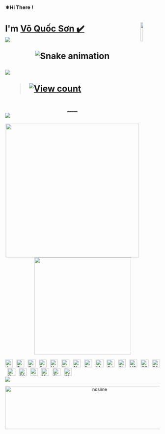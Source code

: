 ### ⚜Hi There !

 <h1 align="left">
   I'm 
    <a href="https://www.facebook.com/khoa.cao.040404">Võ Quốc Sơn  ✔️ 
     <img
           width="12.5%" 
           align="right" 
           valign="middle" 
           src="https://emojipedia-us.s3.amazonaws.com/source/microsoft-teams/337/whale_1f40b.png" 
           target="_blank" 
      />
   
 <br>
 <a align="right" color="#36BCF7FF"><img src="https://readme-typing-svg.herokuapp.com?lines=I'm+a+Security+Engineer;I'm+a+Full+Stack+Developer;I'm+a+Blogger"></a>
 
 <div align="center">

  ![Snake animation](https://github.com/danielbped/danielbped/blob/output/github-contribution-grid-snake.svg)
 </div>

 

<img src="https://user-images.githubusercontent.com/73097560/115834477-dbab4500-a447-11eb-908a-139a6edaec5c.gif">
 
 > [![View count](https://visitcount.itsvg.in/api?id=nosime&color=6&icon=0&pretty=true)](https://visitcount.itsvg.in/api?id=nosime)
 <div align="center">

   <a href="https://www.facebook.com/khoa.cao.040404" target="blank">
    <img src="https://img.icons8.com/nolan/60/facebook-new.png" alt="" />
   </a>
   <a href="https://twitter.com/SonVo0404" target="blank">
    <img src="https://img.icons8.com/nolan/60/twitter.png" alt="" />
   </a>
   <a href="https://www.instagram.com/khoa.cao.404/" target="blank">
    <img src="https://img.icons8.com/nolan/60/instagram-new.png" alt="" />
   </a>
   <a href="https://t.me/nosime" target="blank">
    <img src="https://img.icons8.com/nolan/60/telegram-app.png" alt="" />
   </a>
   <a href="https://discord.com/channels/@VoSon0404#4927" target="blank">
    <img src="https://img.icons8.com/nolan/60/discord-logo.png" alt="" />
   </a>
   <a href="mailto:voson0404@gmail.com" target="top">
    <img src="https://img.icons8.com/nolan/60/apple-mail.png" alt="" />
   </a>
 </div>


<img src="https://user-images.githubusercontent.com/73097560/115834477-dbab4500-a447-11eb-908a-139a6edaec5c.gif">
 </h1>
<div align=center>
  <a href="#" title="Nosime">
    <img align="center" width="434" src="https://github-readme-stats.vercel.app/api?username=nosime&show_icons=true&theme=react&border_color=61dafb&hide_border=true" />
  </a>
 
 <a href="#" title="Nosime">
    <img width="315" align="center" src="https://github-readme-stats.vercel.app/api/top-langs/?username=trungquandev&hide=c%23,powershell,Mathematica,Ruby,Objective-C,Objective-C%2b%2b,Cuda&title_color=61dafb&text_color=ffffff&icon_color=61dafb&bg_color=20232a&langs_count=8&layout=compact&border_color=61dafb&hide_border=true" />
  </a>
</div>
<br>
<!-- https://simpleicons.org/ -->
<span><img src="https://img.shields.io/badge/JavaScript-282C34?logo=javascript&logoColor=F7DF1E" alt="JavaScript logo" title="JavaScript" height="25" /></span>
&nbsp;
<span><img src="https://img.shields.io/badge/TypeScript-282C34?logo=typescript&logoColor=3178C6" alt="TypeScript logo" title="TypeScript" height="25" /></span>
&nbsp;
<span><img src="https://img.shields.io/badge/ReactJS-282C34?logo=react&logoColor=61DAFB" alt="ReactJS logo" title="ReactJS" height="25" /></span>
&nbsp;
<span><img src="https://img.shields.io/badge/Redux-282C34?logo=redux&logoColor=764ABC" alt="Redux logo" title="Redux" height="25" /></span>
&nbsp;
<span><img src="https://img.shields.io/badge/Vue.js-282C34?logo=vue.js&logoColor=4FC08D" alt="Vue.js logo" title="Vue.js" height="25" /></span>
&nbsp;
<span><img src="https://img.shields.io/badge/Nuxt.js-282C34?logo=nuxt.js&logoColor=4FC08D" alt="Nuxt.js logo" title="Nuxt.js" height="25" /></span>
&nbsp;
<span><img src="https://img.shields.io/badge/Node.js-282C34?logo=node.js&logoColor=00F200" alt="Node.js logo" title="Node.js" height="25" /></span>
&nbsp;
<span><img src="https://img.shields.io/badge/Express-282C34?logo=express&logoColor=FFFFFF" alt="Express.js logo" title="Express.js" height="25" /></span>
&nbsp;
<span><img src="https://img.shields.io/badge/MongoDB-282C34?logo=mongodb&logoColor=47A248" alt="MongoDB logo" title="MongoDB" height="25" /></span>
&nbsp;
<span><img src="https://img.shields.io/badge/Tailwind%20CSS-282C34?logo=tailwind-css&logoColor=38B2AC" alt="TailwindCSS logo" title="TailwindCSS" height="25" /></span>
&nbsp;
<span><img src="https://img.shields.io/badge/Three.js-282C34?logo=three.js&logoColor=FFFFFF" alt="Three.js logo" title="Three.js" height="25" /></span>
&nbsp;
<span><img src="https://img.shields.io/badge/HTML5-282C34?logo=html5&logoColor=E34F26" alt="HTML5 logo" title="HTML5" height="25" /></span>
&nbsp;
<span><img src="https://img.shields.io/badge/CSS3-282C34?logo=css3&logoColor=1572B6" alt="CSS3 logo" title="CSS3" height="25" /></span>
&nbsp;
<span><img src="https://img.shields.io/badge/Sass-282C34?logo=sass&logoColor=CC6699" alt="SASS logo" title="SASS" height="25" /></span>
&nbsp;
<span><img src="https://img.shields.io/badge/Bootstrap-282C34?logo=bootstrap&logoColor=7952B3" alt="Bootstrap logo" title="Bootstrap" height="25" /></span>
&nbsp;
<span><img src="https://img.shields.io/badge/ESLint-282C34?logo=eslint&logoColor=4B32C3" alt="ESLint logo" title="ESLint" height="25" /></span>
&nbsp;
<span><img src="https://img.shields.io/badge/git-282C34?logo=git&logoColor=F05032" alt="git logo" title="git" height="25" /></span>
&nbsp;
<span><img src="https://img.shields.io/badge/VS%20Code-282C34?logo=visual-studio-code&logoColor=007ACC" alt="Visual Studio Code logo" title="Visual Studio Code" height="25" /></span>
&nbsp;
<span><img src="https://img.shields.io/badge/Firebase-282C34?logo=firebase&logoColor=FFCA28" alt="Firebase logo" title="Firebase" height="25" /></span>
&nbsp;
<span><img src="https://img.shields.io/badge/WordPress-282C34?logo=wordPress&logoColor=21759B" alt="WordPress logo" title="WordPress" height="25" /></span>
&nbsp;

<br>
<img src="https://user-images.githubusercontent.com/73097560/115834477-dbab4500-a447-11eb-908a-139a6edaec5c.gif">
<p align="center" href="#" target="_blank">
  <img src="https://i.imgur.com/9JHQTpy.png" width="600" height="140" alt="nosime" />
</p>



